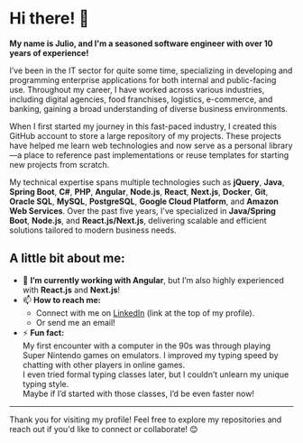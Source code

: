 # Hi there! 👋

**My name is Julio, and I'm a seasoned software engineer with over 10 years of experience!**  

I’ve been in the IT sector for quite some time, specializing in developing and programming enterprise applications for both internal and public-facing use. Throughout my career, I have worked across various industries, including digital agencies, food franchises, logistics, e-commerce, and banking, gaining a broad understanding of diverse business environments.

When I first started my journey in this fast-paced industry, I created this GitHub account to store a large repository of my projects. These projects have helped me learn web technologies and now serve as a personal library—a place to reference past implementations or reuse templates for starting new projects from scratch.

My technical expertise spans multiple technologies such as **jQuery**, **Java**, **Spring Boot**, **C#**, **PHP**, **Angular**, **Node.js**, **React**, **Next.js**, **Docker**, **Git**, **Oracle SQL**, **MySQL**, **PostgreSQL**, **Google Cloud Platform**, and **Amazon Web Services**. Over the past five years, I’ve specialized in **Java/Spring Boot**, **Node.js**, and **React.js/Next.js**, delivering scalable and efficient solutions tailored to modern business needs.

## A little bit about me:

- 🔭 **I’m currently working with Angular**, but I’m also highly experienced with **React.js** and **Next.js**!  
- 📫 **How to reach me:**  
  - Connect with me on [LinkedIn](#) (link at the top of my profile).  
  - Or send me an email!  
- ⚡ **Fun fact:**  
  My first encounter with a computer in the 90s was through playing Super Nintendo games on emulators. I improved my typing speed by chatting with other players in online games.  
  I even tried formal typing classes later, but I couldn’t unlearn my unique typing style.  
  Maybe if I’d started with those classes, I’d be even faster now!  

---

Thank you for visiting my profile! Feel free to explore my repositories and reach out if you'd like to connect or collaborate! 😊
